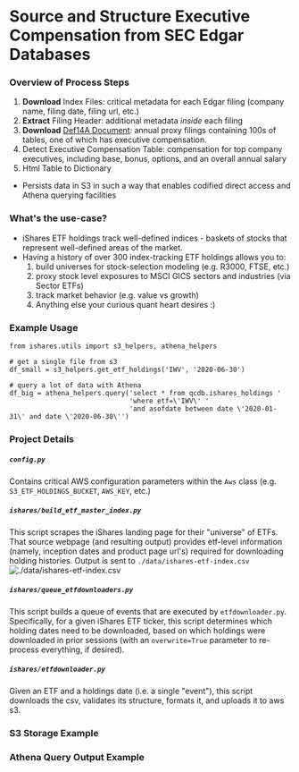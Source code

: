 # Source and Structure Executive Compensation from SEC Edgar Databases

### Overview of Process Steps
1. **Download** Index Files: critical metadata for each Edgar filing (company name, filing date, filing url, etc.) 
2. **Extract** Filing Header: additional metadata *inside* each filing
3. **Download** [Def14A Document](https://www.sec.gov/fast-answers/answersproxyhtfhtm.html): annual proxy filings containing 100s of tables, one of which has executive compensation.
4. Detect Executive Compensation Table: compensation for top company executives, including base, bonus, options, and an overall annual salary
5. Html Table to Dictionary

- Persists data in S3 in such a way that enables codified direct access and Athena querying facilities
### What's the use-case?
- iShares ETF holdings track well-defined indices - baskets of stocks that represent well-defined areas of the market.
- Having a history of over 300 index-tracking ETF holdings allows you to:
    1. build universes for stock-selection modeling (e.g. R3000, FTSE, etc.)
    2. proxy stock level exposures to MSCI GICS sectors and industries (via Sector ETFs)
    3. track market behavior (e.g. value vs growth)
    4. Anything else your curious quant heart desires :)
### Example Usage
```
from ishares.utils import s3_helpers, athena_helpers

# get a single file from s3
df_small = s3_helpers.get_etf_holdings('IWV', '2020-06-30')

# query a lot of data with Athena
df_big = athena_helpers.query('select * from qcdb.ishares_holdings '
                              'where etf=\'IWV\' '
                              'and asofdate between date \'2020-01-31\' and date \'2020-06-30\'')
```

### Project Details
#####  `config.py`
Contains critical AWS configuration parameters within the `Aws` class (e.g. `S3_ETF_HOLDINGS_BUCKET`, `AWS_KEY`, etc.)

#####  `ishares/build_etf_master_index.py`
This script scrapes the iShares landing page for their "universe" of ETFs. That source webpage (and resulting output) provides etf-level information (namely, inception dates and product page url's) required for downloading holding histories. Output is sent to `./data/ishares-etf-index.csv`
![./data/ishares-etf-index.csv](https://raw.githubusercontent.com/talsan/ishares/master/assets/img/ishares-etf-index.PNG)

#####  `ishares/queue_etfdownloaders.py`
This script builds a queue of events that are executed by `etfdownloader.py`. Specifically, for a given iShares ETF ticker, this script determines which holding dates need to be downloaded, based on which holdings were downloaded in prior sessions (with an `overwrite=True` parameter to re-process everything, if desired).

#####  `ishares/etfdownloader.py`
Given an ETF and a holdings date (i.e. a single "event"), this script downloads the csv, validates its structure, formats it, and uploads it to aws s3.

### S3 Storage Example

### Athena Query Output Example
